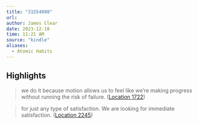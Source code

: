```yaml
---
title: "31554998"
url:
author: James Clear
date: 2023-12-10
time: 11:21 AM
source: "kindle"
aliases:
  - Atomic Habits
---
```

## Highlights
> we do it because motion allows us to feel like we’re making progress without running the risk of failure. ([Location 1722](https://readwise.io/to_kindle?action=open&asin=B07D23CFGR&location=1722))

> for just any type of satisfaction. We are looking for immediate satisfaction. ([Location 2245](https://readwise.io/to_kindle?action=open&asin=B07D23CFGR&location=2245))